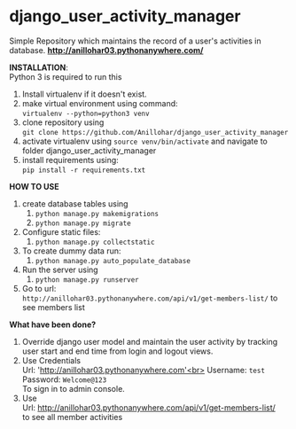 # django_user_activity_manager
Simple Repository which maintains the record of a user's activities in database.
**http://anillohar03.pythonanywhere.com/**

**INSTALLATION**:<br>
Python 3 is required to run this
1. Install virtualenv if it doesn't exist.
2. make virtual environment using command:<br>
    `virtualenv --python=python3 venv`
3. clone repository using <br>
    `git clone https://github.com/Anillohar/django_user_activity_manager`
4. activate virtualenv using `source venv/bin/activate` and 
    navigate to folder django_user_activity_manager
5. install requirements using: <br>
    `pip install -r requirements.txt`

**HOW TO USE**
1. create database tables using<br>
    1. `python manage.py makemigrations`<br>
    2. `python manage.py migrate`
2. Configure static files:<br>
    1. `python manage.py collectstatic`
3. To create dummy data run:<br>
    1. `python manage.py auto_populate_database`
4. Run the server using <br>
    1. `python manage.py runserver`
5. Go to url:<br>
    `http://anillohar03.pythonanywhere.com/api/v1/get-members-list/` to see members list
    
**What have been done?**
1. Override django user model and maintain the user activity by tracking user 
    start and end time from login and logout views.
2. Use Credentials <br>
    Url: 'http://anillohar03.pythonanywhere.com'<br>
    Username: `test`<br>
    Password: `Welcome@123`<br>
    To sign in to admin console.
3. Use <br>
    Url: http://anillohar03.pythonanywhere.com/api/v1/get-members-list/<br>
    to see all member activities